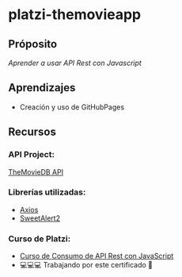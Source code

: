 # platzi-themovieapp

## Próposito
_Aprender a usar API Rest con Javascript_

## Aprendizajes 
* Creación y uso de GitHubPages

## Recursos

### API Project: 
[TheMovieDB API](https://developers.themoviedb.org/3/getting-started/introduction)

### Librerías utilizadas: 
* [Axios](https://axios-http.com/docs/)
* [SweetAlert2](https://sweetalert2.github.io/)

### Curso de Platzi: 
* [Curso de Consumo de API Rest con JavaScript](https://platzi.com/cursos/api-practico/)
* 💻💻💻 Trabajando por este certificado 💪

